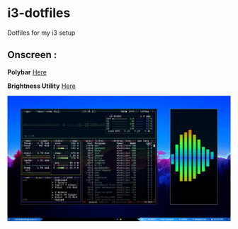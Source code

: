 # i3-dotfiles
Dotfiles for my i3 setup

## Onscreen :

**Polybar** [Here](https://github.com/adi1090x/polybar-themes)

**Brightness Utility** [Here](https://github.com/multiplexd/brightlight)


![](https://raw.githubusercontent.com/whokilleddb/i3-dotfiles/main/Screenshots/SS.png)
